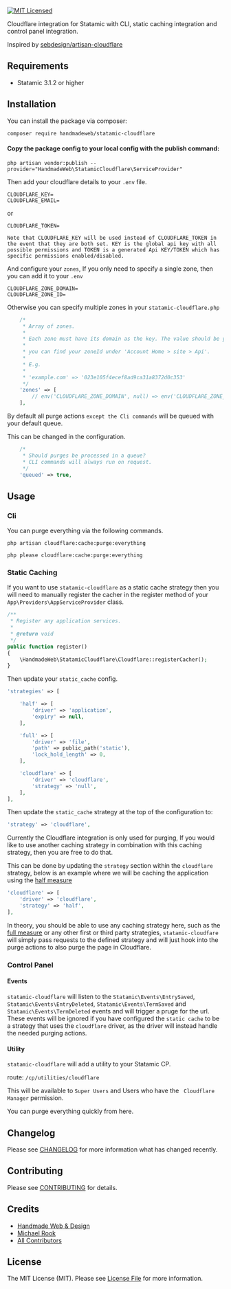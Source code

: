 [![MIT Licensed](https://img.shields.io/badge/license-MIT-blue.svg?style=flat-square)](LICENSE.md)

Cloudflare integration for Statamic with CLI, static caching integration and control panel integration.

Inspired by [sebdesign/artisan-cloudflare](https://github.com/sebdesign/artisan-cloudflare)

## Requirements

* Statamic 3.1.2 or higher

## Installation

You can install the package via composer:

```shell
composer require handmadeweb/statamic-cloudflare
```

#### Copy the package config to your local config with the publish command:

```shell
php artisan vendor:publish --provider="HandmadeWeb\StatamicCloudflare\ServiceProvider"
```

Then add your cloudflare details to your `.env` file.

```env
CLOUDFLARE_KEY=
CLOUDFLARE_EMAIL=
```

or

```env
CLOUDFLARE_TOKEN=
```

`Note that CLOUDFLARE_KEY will be used instead of CLOUDFLARE_TOKEN in the event that they are both set.
KEY is the global api key with all possible permissions and TOKEN is a generated Api KEY/TOKEN which has specific permissions enabled/disabled.`

And configure your `zones`, If you only need to specify a single zone, then you can add it to your `.env`

```env
CLOUDFLARE_ZONE_DOMAIN=
CLOUDFLARE_ZONE_ID=
```

Otherwise you can specify multiple zones in your `statamic-cloudflare.php`

```php
    /*
     * Array of zones.
     *
     * Each zone must have its domain as the key. The value should be your zoneId.
     *
     * you can find your zoneId under 'Account Home > site > Api'.
     *
     * E.g.
     *
     * 'example.com' => '023e105f4ecef8ad9ca31a8372d0c353'
     */
    'zones' => [
        // env('CLOUDFLARE_ZONE_DOMAIN', null) => env('CLOUDFLARE_ZONE_ID', null),
    ],
```

By default all purge actions `except the Cli commands` will be queued with your default queue.

This can be changed in the configuration.

```php
    /*
     * Should purges be processed in a queue?
     * CLI commands will always run on request.
     */
    'queued' => true,
```

## Usage

### Cli

You can purge everything via the following commands.

```shell
php artisan cloudflare:cache:purge:everything
```

```shell
php please cloudflare:cache:purge:everything
```

### Static Caching

If you want to use `statamic-cloudflare` as a static cache strategy then you will need to manually register the cacher in the register method of your `App\Providers\AppServiceProvider` class.

```php
/**
 * Register any application services.
 *
 * @return void
 */
public function register()
{
    \HandmadeWeb\StatamicCloudflare\Cloudflare::registerCacher();
}
```

Then update your `static_cache` config.

```php
'strategies' => [

    'half' => [
        'driver' => 'application',
        'expiry' => null,
    ],

    'full' => [
        'driver' => 'file',
        'path' => public_path('static'),
        'lock_hold_length' => 0,
    ],

    'cloudflare' => [
        'driver' => 'cloudflare',
        'strategy' => 'null',
    ],
],
```

Then update the `static_cache` strategy at the top of the configuration to:

```php
'strategy' => 'cloudflare',
```

Currently the Cloudflare integration is only used for purging, If you would like to use another caching strategy in combination with this caching strategy, then you are free to do that.

This can be done by updating the `strategy` section within the `cloudflare` strategy, below is an example where we will be caching the application using the [half measure](https://statamic.dev/static-caching#application-driver)

```php
'cloudflare' => [
    'driver' => 'cloudflare',
    'strategy' => 'half',
],
```

In theory, you should be able to use any caching strategy here, such as the [full measure](https://statamic.dev/static-caching#file-driver) or any other first or third party strategies, `statamic-cloudfare` will simply pass requests to the defined strategy and will just hook into the purge actions to also purge the page in Cloudflare.

### Control Panel

#### Events

`statamic-cloudflare` will listen to the `Statamic\Events\EntrySaved`, `Statamic\Events\EntryDeleted`, `Statamic\Events\TermSaved` and `Statamic\Events\TermDeleted` events and will trigger a pruge for the url.
These events will be ignored if you have configured the `static cache` to be a strategy that uses the `cloudflare` driver, as the driver will instead handle the needed purging actions.

#### Utility

`statamic-cloudflare` will add a utility to your Statamic CP.

route: `/cp/utilities/cloudflare`

This will be available to `Super Users` and Users who have the `
Cloudflare Manager` permission.

You can purge everything quickly from here.

## Changelog

Please see [CHANGELOG](https://statamic.com/addons/handmadeweb/statamic-cloudflare/release-notes) for more information what has changed recently.

## Contributing

Please see [CONTRIBUTING](https://github.com/handmadeweb/statamic-cloudflare/blob/main/CONTRIBUTING.md) for details.

## Credits

- [Handmade Web & Design](https://github.com/handmadeweb)
- [Michael Rook](https://github.com/michaelr0)
- [All Contributors](https://github.com/handmadeweb/statamic-cloudflare/graphs/contributors)

## License

The MIT License (MIT). Please see [License File](https://github.com/handmadeweb/statamic-cloudflare/blob/main/LICENSE.md) for more information.